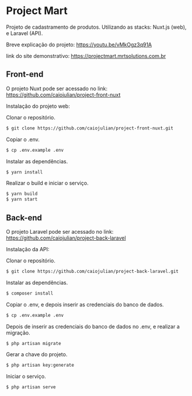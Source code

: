 # Project Mart

Projeto de cadastramento de produtos. Utilizando as stacks: Nuxt.js (web), e Laravel (API). 

Breve explicação do projeto: https://youtu.be/vMkOgz3q91A

link do site demonstrativo: https://projectmart.mrtsolutions.com.br

## Front-end
O projeto Nuxt pode ser acessado no link: https://github.com/caiojulian/project-front-nuxt

Instalação do projeto web:

Clonar o repositório.
```bash
$ git clone https://github.com/caiojulian/project-front-nuxt.git
```
Copiar o .env.
```bash
$ cp .env.example .env
```
Instalar as dependências.
```bash
$ yarn install
```
Realizar o build e iniciar o serviço.
```bash
$ yarn build
$ yarn start
```
## Back-end
O projeto Laravel pode ser acessado no link: https://github.com/caiojulian/project-back-laravel

Instalação da API:

Clonar o repositório.
```bash
$ git clone https://github.com/caiojulian/project-back-laravel.git
```
Instalar as dependências.
```bash
$ composer install
```
Copiar o .env, e depois inserir as credenciais do banco de dados.
```bash
$ cp .env.example .env
```
Depois de inserir as credenciais do banco de dados no .env, e realizar a migração.
```bash
$ php artisan migrate
```
Gerar a chave do projeto.  
```bash
$ php artisan key:generate
```
Iniciar o serviço.
```bash
$ php artisan serve
```
